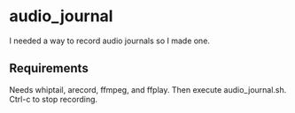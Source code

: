 # audio_journal
I needed a way to record audio journals so I made one.

## Requirements
Needs whiptail, arecord, ffmpeg, and ffplay. Then execute audio_journal.sh. Ctrl-c to stop recording.
